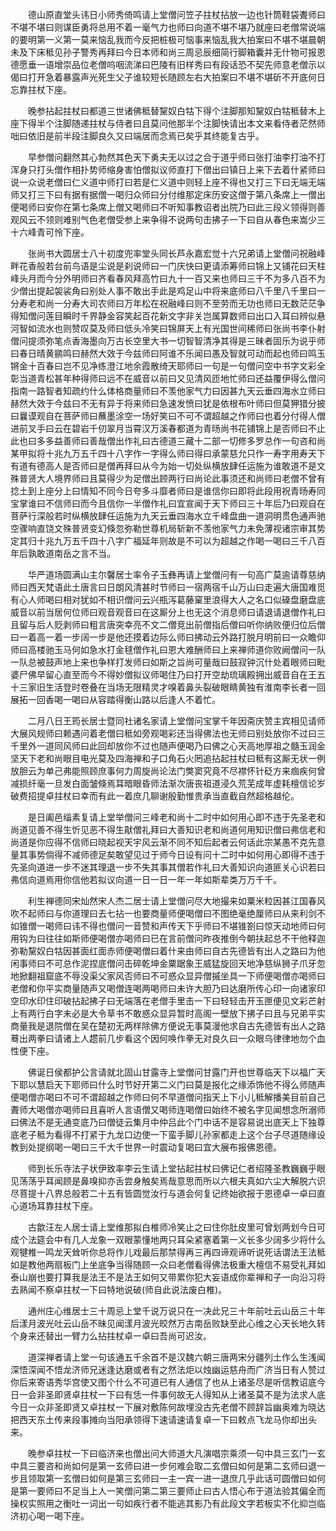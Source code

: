 <!-- { "loadSidebar": true } -->
　　德山原直堂头讳日小师秀倚鸣请上堂僧问笠子拄杖拈放一边也针筒鞋袋聻师曰不堪不堪曰则谋臣勇将总用不着一毫气力也师曰向道不堪不堪乃就座曰老僧常说端的要明第一义第一莫来恼乱我而今反把桩极可恼事来恼乱我大拍案曰不堪不堪晨朝未及下床秪见孙子警秀再拜曰今日本师和尚三周忌辰细简行脚箱囊并无什物可报恩德愿垂一语增崇品位老僧呜咽流涕曰巴陵有旧样秀曰有段话恐不契先师意老僧示以偈曰打开急着暴露声光死生父子谁较短长随顾左右大拍案曰不堪不堪斫不开底何日忘靠拄杖下座。

　　晚参拈起拄杖曰都道三世诸佛秪替黧奴白牯下得个注脚那知黧奴白牯秪替木上座下得半个注脚随递拄杖与侍者曰且莫问他那半个注脚快请出本文来看侍者茫然师咄曰依旧是前半段注脚良久又曰端居而念焉已矣乎其终能复古乎。

　　早参僧问翻然其心勃然其色天下勇夫无以过之合于道乎师曰张打油李打油不打浑身只打头僧作相扑势师缩身害怕僧拟议师直打下僧出曰镇日上来下去着什紧师曰说一众说老僧曰仁义道中师打曰若是仁义道中则轻上座不得也又打三下曰无端无端师又打三下曰有据有据僧一喝归众师曰分付维那定床历安这僧于第八条席上一僧出便喝师曰安你在第七条席上僧又喝师曰不听知事教诏者出院乃曰此三段义领得则善观风云不领则难别气色老僧受参上来争得不说两句击拂子一下曰自从春色来嵩少三十六峰青可怜下座。

　　张尚书大圆居士八十初度兜率堂头同长芦永嘉宏觉十六兄弟请上堂僧问祝融峰畔花香般若台前鸟语是尘说是刹说师曰一门庆快曰更请添筹师曰锦上又铺花曰天柱峰头月而今分外明师曰齐看春风拜高竹曰九十一百又来也师曰三千不为多八百不为少僧出提起袈裟角曰别处人事不敢出手此是鸡足山中将来底师曰八千里八千里曰一分寿老和尚一分寿大司农师曰万年松在祝融峰曰则不至劳而无功也师曰无数茫茫争得知僧问莲目瞬时千界静金容笑起百花新文字非关岂属算数师曰出口入耳曰辨似悬河智如流水也则赞叹莫及师曰低头冷笑曰锦屏天上有光国世间稀师曰张尚书李仆射僧问提须弥笔点香海墨向万古长空里大书一切智智清净其得是三昧者固乐为说乎师曰春日晴黄鹂鸣曰赫然大效于今兹师曰阿谁不乐闻曰愚及智就可动而起也师曰鸣玉锵金十百春曰岂不见净练澄江地余霞散绮天耶师曰一句是一句僧问空中书字文彩全彰当道青松甚年种得师曰远不在威音以前曰又见清风匝地忙师曰还益覆伊得么僧问指南一路智者知疏约什么体格商量师曰不羡他家气力曰因甚九天云垂四海水立师曰赫然大效于今兹曰不无有异于将来师曰急速发愤曰犹是依根布叶师曰但莫狎猎分披曰曩谟观自在菩萨师曰蘸墨涂空一场好笑曰不可不谓超越之作师曰也着分付得人僧进前叉手曰云在碧岩千仞翠月当霄汉万溪春都道为青旸尚书花铺锦上是否师曰不止此也曰多多益善师曰善哉僧出作礼曰古德道三藏十二部一切修多罗总作一句咨和尚某甲拟将十兆九万五千四十八字作一字得么师曰得曰承蒙慈允只作一寿字用寿天下有道有德高人是否师曰是僧再拜曰从今为始一切处纵横放肆任运施为谁敢道不是文殊普贤大人境界师曰且莫得少为足僧出顾两行曰尚论此事须还和尚师曰老僧不曾有捻土到上座分上曰情知不同今日夸多斗靡者师曰是谁信你曰即将此段用祝青旸寿同宝掌谁曰不信师曰而今且信你一半僧作礼曰宜宣闻于天下师曰三十年后乃曰观自在菩萨行深般若时纵横放肆任运施为九天云垂四海水立千峰盘曲一道洞明贯色通声驰空骤响直饶文殊普贤变幻倏忽弥勒世尊机局斩新不羡他家气力未免薄视诸宗审其势定其归十兆九万五千四十八字广福延年则故是不可以为超越之作喝一喝曰三千八百年后孰敢道南岳之言不当。

　　华严道场圆满山主尔馨居士率令子玉彝再请上堂僧问有一句高广莫逾请尊慈纳师曰西天梵语此土唐言曰日朗风清甚时节师曰一宿两宿千山万山曰走遍大唐国难觅有心人师喝曰相对犹如不相识僧问云兴瓶泻葛藤窠里浪得大人之名口似磉盘磨盘底威音以前当居何位师曰观音观音曰在这厮分上也无这个消息师曰请退请退僧作礼曰且留与后人贬剥师曰粗言唐突幸亮不文二僧竞出前僧指后僧曰听你纳败便归位后僧曰一着高一着一步阔一步是他还摸着边际么师曰拂动云外路打脱月明前曰一众瞻仰师曰高楼驰玉马何如急水打金毬僧作礼曰恩大难酬师曰上来禅师道你败阙僧问一队一队总被鼓声地上来也争样打发师曰如斯之旨尚可量哉曰鼓寂钟沉什处着眼师曰毗婆尸佛早留心直至而今不得妙僧拟议师喝住乃曰打开空劫琉璃殿拥出威音自在王五十三家旧生活登时卷叠在当场无限精灵才嗅着鼻头裂破眼睛黄独有淮南李长者一回展拓一回香喝一喝曰从容踏得衡山路以后逢人不着忙。

　　二月八日王筠长居士暨同社诸名家请上堂僧问宝掌千年因斋庆赞主宾相见请师大展风规师曰赖遇问着老僧曰秪如旁观喝彩还当得佛法也无师曰别处放你不过曰三千里外一道同风师曰此回却放你不过也随声便喝乃曰佛之心天高地厚祖之髓玉润金坚天下老和尚眼目电光莫及四海禅和子口角石火罔追拈起拄杖曰秪有这厮无状一例放胆云为单己弗能照顾庶事何力周旋尚论法门獘窦究竟不尽襟怀针砭方来痼疾何曾减损纤毫一旦发白面皱倏焉耳暗眼昏师法渐次唐丧祖道浸久荒芜成年虚耗檀信论岁破费招提卓拄杖曰幸而有此一着庶几聊谢殷勤惟贵承当直截自然超格越伦。

　　是日阖邑缁素复请上堂举僧问三峰老和尚十二时中如何用心即不违于先圣老和尚道见善不得生忻见恶不得生猒僧礼拜曰大善知识老和尚道何用知识僧曰弗信老和尚道是你应得不信师曰晓起视天宇风云渐不同不知后起者云何话此宗某愚不克先意量其事势倘得不减师德足矣敢望见过于师今日设有问十二时中如何用心即得不违于先圣向道进一步不迷其理退一步不失其事其僧若作礼曰大善知识向道匪关心识若曰弗信向道焉用你信他若拟议向道一日一日一年一年如斯辈类万万千千。

　　利生禅德同宋灿然宋人杰二居士请上堂僧问尽大地撮来如粟米粒因甚江国春风吹不起师曰与你道理曰去七拈一也要商量师便喝僧曰不图绝毫绝厘师曰从来利剑不如锥僧一喝师曰讳不得也僧问一音赞和声传天下乎师曰不堪锥劄曰惊天动地师曰何用钩为曰往往如斯师便喝僧亦喝师曰已在言前僧问昨夜推倒今朝扶起总不干他释迦弥勒黧奴白牯因甚面红面赤师便喝僧曰着什来由师曰自古先德皆有出人之路曰为他闲事师曰不可总作泥捏底僧问击碎乾坤金粟踞象王威猛旋回天地净慈纵狮子爪牙忽地掀翻祖窟底不辱没渠父家风否师曰不可惑众显异僧摵坐具一下师便喝僧亦喝师曰老僧和你平实商量随声又喝僧连喝两喝师曰未许大胆乃曰达磨所传心印一向诸家印空印水印住印破拈起拂子曰无端落在老僧手里击一下曰轻轻击开玉匣便见文彩芒射上有两行白字未必是大令草书不敢惑众显异暂时高阁一壁放下拂子曰且与兄弟平实商量我是退院僧在吴在楚初无两样除佛方便说无事莫漫他求自古先德皆有出人之路蓦出两拳曰请诸上人趱前几步看这个因何唤作拳无对良久曰一众眼乌律律地勿个血性便下座。

　　佛诞日侯都护公言请就北固山甘露寺上堂僧问甘露门开也世尊临天下以福广天下耶以慧启天下耶师曰什么时节好开第二义门曰莫是报化之缘添饰他不得么师随声便喝僧亦喝曰不可不谓超越之作师曰何不早道僧问指天上下小儿秪解播美目前自己聻师大喝僧亦喝师曰且喜听人言语僧又喝师连喝僧曰始终不被名字见闻想念所溺师曰佛法不是无通变底乃曰僧徒云集月中仲吕此个门中话不是容易说出底天上下独尊底老子秪为看得不打紧于九龙口边使一下蛮手脚儿孙家都走上这个台子尽道随缘设教到处提纲喝一喝曰三千大千世界一时震动复喝曰宜大展布报佛恩德。

　　师到长乐寺法子状伊致率李云生请上堂拈起拄杖曰佛记仁者绍隆圣教巍巍乎眼见荡荡乎耳闻顾是鼻嗅抑亦舌尝身触矣焉哉意思而所以六根夫真如六尘大解脱六识尽菩提十八界总般若二十五有皆圆觉汝行与道会何复记终始欲报于恩德卓一卓曰直心道场耳靠拄杖下座。

　　古歙汪左人居士请上堂维那拟白椎师冷笑止之曰住你肚皮里可曾划两划今日可成个法筵会中有几人龙象一双眼蒙懂地两只耳朵紧塞着第一义长多少阔多少将什么观犍椎一鸣龙天耸听你总将作儿戏最后那禁得再三再四谛观谛听说死话谓法王法秪如是教他两扇板门上坐底争当得随顾一众曰老僧看得佛法极重大檀信不易受礼拜如泰山崩也要打算我是法王不是法王如何又带累你犯大妄语成你辈禅和子一向沿习将去熟闻不察卓拄杖一下曰特地说破(师自此说法废白椎)。

　　通州庄心维居士三十周忌上堂千说万说只在一决此兄三十年前吐云山岳三十年后漾月波光吐云山岳不昧见闻漾月波光皎然万古南岳败缺至此心维之心天长地久转个身来还替出一臂力么拈拄杖卓一卓曰吾尚可迟汝。

　　道深禅者请上堂一句该通五千余首不是汉魏六朝三唐两宋分疆列土作么生浅闻深悟深闻不悟龙济师兄迷逢达磨或者有之然法炬以烛幽运慈舟而广济当日有人赞过你后来寄语秀华宫使又图个什么不可道已有人通信了也从上诸圣尽是听信教诏底今日一会非圣即贤卓拄杖一下曰有恁一件事何故无人得知从上诸圣莫不是为法求人底今日一众非圣即贤又卓拄杖一下展对敷陈何故埋没古先老僧不顾辞旨幽奥难为晓达把西天东土传来段事摊向当阳承领得下速请速请复卓一下曰敕点飞龙马你却出头来。

　　晚参卓拄杖一下曰临济来也僧出问大师道大凡演唱宗乘须一句中具三玄门一玄中具三要咨和尚如何是第一玄师曰进一步何难会取二玄僧曰如何是第二玄师曰退一步且领取第一玄僧曰如何是第三玄师曰一主一宾一进一退庶几乎此话可圆僧曰如何是第一要师曰不足当上人一笑僧问第二第三要师止曰古人悟心布于道法验其偏全而操权实照用之衡吐一词出一句如疾行者不能逃其影乃有此段文字若板实不化抑岂临济初心喝一喝下座。

